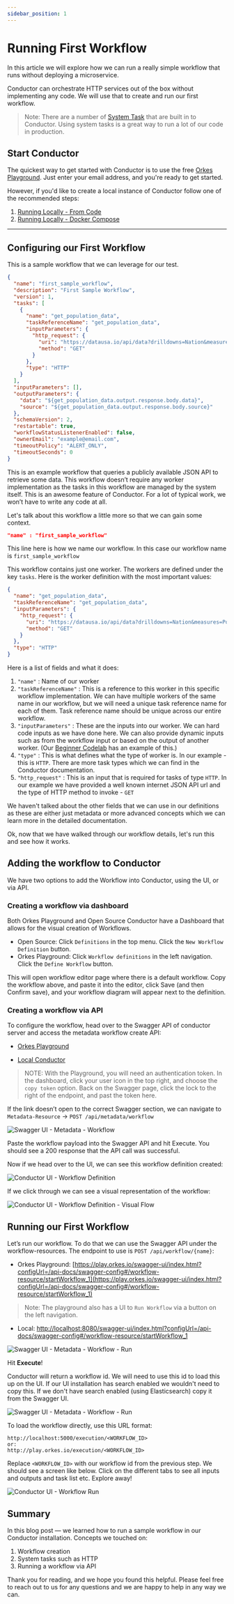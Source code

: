 ```yaml
---
sidebar_position: 1
---
```


# Running First Workflow

In this article we will explore how we can run a really simple workflow that runs without deploying a microservice. 


Conductor can orchestrate HTTP services out of the box without implementing any code.  We will use that to create and run our first workflow.

> Note: There are a number of [System Task](../concepts/system-tasks) that are built in to Conductor. Using system tasks is a great way to run a lot of our code in production.

## Start Conductor

The quickest way to get started with Conductor is to use the free [Orkes Playground](https://play.orkes.io).  Just enter your email address, and you're ready to get started.

However, if you'd like to create a local instance of Conductor follow one of the recommended steps:
1. [Running Locally - From Code](../install/running-locally.md)
2. [Running Locally - Docker Compose](../install/running-locally-docker.md)

---

## Configuring our First Workflow

This is a sample workflow that we can leverage for our test.

```json
{
  "name": "first_sample_workflow",
  "description": "First Sample Workflow",
  "version": 1,
  "tasks": [
    {
      "name": "get_population_data",
      "taskReferenceName": "get_population_data",
      "inputParameters": {
        "http_request": {
          "uri": "https://datausa.io/api/data?drilldowns=Nation&measures=Population",
          "method": "GET"
        }
      },
      "type": "HTTP"
    }
  ],
  "inputParameters": [],
  "outputParameters": {
    "data": "${get_population_data.output.response.body.data}",
    "source": "${get_population_data.output.response.body.source}"
  },
  "schemaVersion": 2,
  "restartable": true,
  "workflowStatusListenerEnabled": false,
  "ownerEmail": "example@email.com",
  "timeoutPolicy": "ALERT_ONLY",
  "timeoutSeconds": 0
}
```

This is an example workflow that queries a publicly available JSON API to retrieve some data. This workflow doesn’t
require any worker implementation as the tasks in this workflow are managed by the system itself. This is an awesome
feature of Conductor. For a lot of typical work, we won’t have to write any code at all.

Let's talk about this workflow a little more so that we can gain some context.

```json
"name" : "first_sample_workflow"
```

This line here is how we name our workflow. In this case our workflow name is `first_sample_workflow`

This workflow contains just one worker. The workers are defined under the key `tasks`. Here is the worker definition
with the most important values:

```json
{
  "name": "get_population_data",
  "taskReferenceName": "get_population_data",
  "inputParameters": {
    "http_request": {
      "uri": "https://datausa.io/api/data?drilldowns=Nation&measures=Population",
      "method": "GET"
    }
  },
  "type": "HTTP"
}
```

Here is a list of fields and what it does:

1. `"name"` : Name of our worker
2. `"taskReferenceName"` : This is a reference to this worker in this specific workflow implementation. We can have multiple
   workers of the same name in our workflow, but we will need a unique task reference name for each of them. Task
   reference name should be unique across our entire workflow.
3. `"inputParameters"` : These are the inputs into our worker. We can hard code inputs as we have done here. We can
   also provide dynamic inputs such as from the workflow input or based on the output of another worker. (Our [Beginner Codelab](/content/docs/codelab/beginner#creating-workflow-definition) has an example of this.)
4. `"type"` : This is what defines what the type of worker is. In our example - this is `HTTP`. There are more task
   types which we can find in the Conductor documentation.
5. `"http_request"` : This is an input that is required for tasks of type `HTTP`. In our example we have provided a well
   known internet JSON API url and the type of HTTP method to invoke - `GET`

We haven't talked about the other fields that we can use in our definitions as these are either just
metadata or more advanced concepts which we can learn more in the detailed documentation.

Ok, now that we have walked through our workflow details, let's run this and see how it works.

## Adding the workflow to Conductor

We have two options to add the Workflow into Conductor, using the UI, or via API.

### Creating a workflow via dashboard

Both Orkes Playground and Open Source Conductor have a Dashboard that allows for the visual creation of Workflows.

* Open Source: Click `Definitions` in the top menu. Click the `New Workflow Definition` button.
* Orkes Playground: Click `Workflow definitions` in the left navigation. Click the `Define Workflow` button.

This will open workflow editor page where there is a default workflow.  Copy the workflow above, and paste it into the editor, click Save (and then Confirm save), and your workflow diagram will appear next to the definition.

### Creating a workflow via API

To configure the workflow, head over to the Swagger API of conductor server and access the metadata workflow create API:

* [Orkes Playground](https://play.orkes.io/swagger-ui/index.html?configUrl=/api-docs/swagger-config#/metadata-resource/create)

* [Local Conductor](http://localhost:8080/swagger-ui/index.html?configUrl=/api-docs/swagger-config#/metadata-resource/create)

> NOTE: With the Playground, you will need an authentication token.  In the dashboard, click your user icon in the top right, and choose the `copy token` option.  Back on the Swagger page, click the lock to the right of the endpoint, and past the token here.

If the link doesn’t open to the correct Swagger section, we can navigate to `Metadata-Resource`
→ `POST /api/metadata/workflow`

![Swagger UI - Metadata - Workflow](/img/tutorial/metadataWorkflowPost.png)

Paste the workflow payload into the Swagger API and hit Execute. You should see a 200 response that the API call was successful.

Now if we head over to the UI, we can see this workflow definition created:

![Conductor UI - Workflow Definition](/img/tutorial/uiWorkflowDefinition.png)

If we click through we can see a visual representation of the workflow:

![Conductor UI - Workflow Definition - Visual Flow](/img/tutorial/uiWorkflowDefinitionVisual.png)

## Running our First Workflow

Let’s run our workflow. To do that we can use the Swagger API under the workflow-resources.  The endpoint to use is `POST /api/workflow/{name}`:

* Orkes Playground: [https://play.orkes.io/swagger-ui/index.html?configUrl=/api-docs/swagger-config#/workflow-resource/startWorkflow_1](https://play.orkes.io/swagger-ui/index.html?configUrl=/api-docs/swagger-config#/workflow-resource/startWorkflow_1)
>Note: The playground also has a UI to `Run Workflow` via a button on the left navigation.
* Local: [http://localhost:8080/swagger-ui/index.html?configUrl=/api-docs/swagger-config#/workflow-resource/startWorkflow_1](http://localhost:8080/swagger-ui/index.html?configUrl=/api-docs/swagger-config#/workflow-resource/startWorkflow_1)

![Swagger UI - Metadata - Workflow - Run](/img/tutorial/metadataWorkflowRun.png)

Hit **Execute**!

Conductor will return a workflow id. We will need to use this id to load this up on the UI. If our UI installation has
search enabled we wouldn't need to copy this. If we don't have search enabled (using Elasticsearch) copy it from the
Swagger UI.

![Swagger UI - Metadata - Workflow - Run](/img/tutorial/workflowRunIdCopy.png)


To load the workflow directly, use this URL format:

```
http://localhost:5000/execution/<WORKFLOW_ID>
or:
http://play.orkes.io/execution/<WORKFLOW_ID>
```

Replace `<WORKFLOW_ID>` with our workflow id from the previous step. We should see a screen like below. Click on the
different tabs to see all inputs and outputs and task list etc. Explore away!

![Conductor UI - Workflow Run](/img/tutorial/workflowLoaded.png)

## Summary

In this blog post — we learned how to run a sample workflow in our Conductor installation. Concepts we touched on:

1. Workflow creation
2. System tasks such as HTTP
3. Running a workflow via API

Thank you for reading, and we hope you found this helpful. Please feel free to reach out to us for any questions and we
are happy to help in any way we can.

